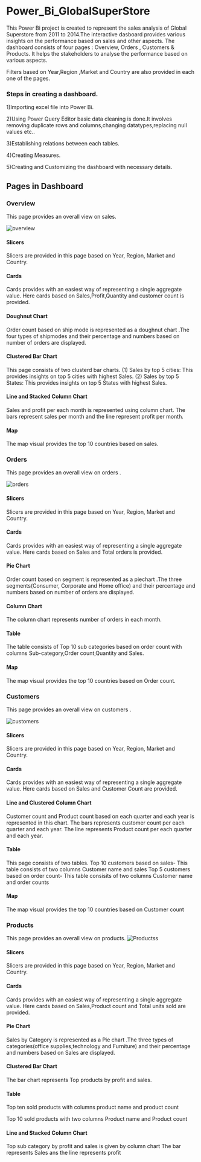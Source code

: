 # Power_Bi_GlobalSuperStore
This Power Bi project is created to represent the sales analysis of Global Superstore from 2011 to 2014.The interactive dasboard provides various insights
on the performance based on sales and other aspects.
The dashboard consists of four pages : Overview, Orders ,  Customers & Products. It helps the stakeholders to analyse the performance based on various  aspects.

Filters based on Year,Region ,Market and Country are also provided in each one of the pages.
### Steps in creating a dashboard.
1)Importing excel file into Power Bi.

2)Using Power Query Editor basic data cleaning is done.It involves removing duplicate rows and columns,changing datatypes,replacing null values etc..

3)Establishing relations between each tables.

4)Creating Measures.

5)Creating and Customizing the dashboard with necessary details.
## Pages in Dashboard
### Overview
This page provides an overall view on  sales.

![overview](https://github.com/Srilekshmi-A/Power_bi_GlobalSuperStore/assets/138193879/e0a4dfa6-66f6-4772-b006-7c1dda72c9a6)
#### Slicers 
Slicers are provided in this page based on Year, Region, Market and Country.
#### Cards
Cards provides with an easiest way of representing a single aggregate value. Here cards based on Sales,Profit,Quantity and customer count is provided.
#### Doughnut Chart
Order count based on ship mode is represented as a doughnut chart .The four types of shipmodes and their percentage and numbers based on number of orders are displayed.
#### Clustered Bar Chart
This page consists of two clusterd bar charts.
(1) Sales by top 5 cities: This provides insights on top 5 cities with highest Sales.
(2) Sales by top 5 States: This provides insights on top 5 States with highest Sales.
#### Line and Stacked Column Chart
Sales and profit per each month is represented using column chart.
The bars represent sales per month and the line represent profit per month.
#### Map
The map visual provides the top 10 countries based on sales.


### Orders
This page provides an overall view on  orders .

![orders](https://github.com/Srilekshmi-A/Power_bi_GlobalSuperStore/assets/138193879/bc3a2bcf-3481-43e7-9f4b-b488ef6791d3)

#### Slicers 
Slicers are provided in this page based on Year, Region, Market and Country.
#### Cards
Cards provides with an easiest way of representing a single aggregate value. Here cards based on Sales and Total orders is provided.
#### Pie Chart
Order count based on segment is represented as a piechart .The three segments(Consumer, Corporate and Home office) and their percentage and numbers based on number of orders are displayed.
#### Column Chart
The column chart represents number of orders in each month.
#### Table
The table consists of Top 10 sub categories based on order count with columns Sub-category,Order count,Quantity and Sales.
#### Map
The map visual provides the top 10 countries based on Order count.

### Customers
This page provides an overall view on  customers .

![customers](https://github.com/Srilekshmi-A/Power_bi_GlobalSuperStore/assets/138193879/3fe0ae44-f2f8-4538-a5a9-5eb7dfb15898)


#### Slicers 
Slicers are provided in this page based on Year, Region, Market and Country.
#### Cards
Cards provides with an easiest way of representing a single aggregate value. Here cards based on Sales and Customer Count are provided.
#### Line and Clustered Column Chart
Customer count and Product count based on each quarter and each year is represented in this chart.
The bars represents customer count per each quarter and each year.
The line represents Product count  per each quarter and each year.
#### Table
This page consists of two tables.
Top 10 customers based on sales- This table consists of two columns Customer name and sales
Top 5 customers based on order count- This table consisits of two columns Customer name and order counts
#### Map
The map visual provides the top 10 countries based on Customer count


### Products
This page provides an overall view on  products.
![Productss](https://github.com/Srilekshmi-A/Power_bi_GlobalSuperStore/assets/138193879/f1a9df75-4e59-40bc-9c39-4a8ec93ec0e3)



#### Slicers 
Slicers are provided in this page based on Year, Region, Market and Country.
#### Cards
Cards provides with an easiest way of representing a single aggregate value. Here cards based on Sales,Product count and Total units sold are provided.
#### Pie Chart
Sales by Category is represented as a Pie chart .The three types of categories(office supplies,technology and Furniture) and their percentage and numbers based on Sales are displayed.
#### Clustered Bar Chart
The bar chart represents Top products by profit and sales.

#### Table
Top ten sold products with columns product name and product count

Top 10 sold products with two columns Product name and Product count
#### Line and Stacked Column Chart
Top sub category by profit and sales is given by column chart
The bar represents Sales ans the line represents profit









 

